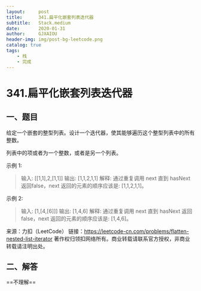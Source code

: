 ```yaml
---
layout:     post
title:      341.扁平化嵌套列表迭代器
subtitle:   Stack.medium
date:       2020-01-31
author:     GJXAIOU
header-img: img/post-bg-leetcode.png
catalog: true
tags:
    - 栈
	- 完成
---
```




# 341.扁平化嵌套列表迭代器



## 一、题目

给定一个嵌套的整型列表。设计一个迭代器，使其能够遍历这个整型列表中的所有整数。

列表中的项或者为一个整数，或者是另一个列表。

示例 1:

> 输入: [[1,1],2,[1,1]]
> 输出: [1,1,2,1,1]
> 解释: 通过重复调用 next 直到 hasNext 返回false，next 返回的元素的顺序应该是: [1,1,2,1,1]。

示例 2:

> 输入: [1,[4,[6]]]
> 输出: [1,4,6]
> 解释: 通过重复调用 next 直到 hasNext 返回false，next 返回的元素的顺序应该是: [1,4,6]。

来源：力扣（LeetCode）
链接：https://leetcode-cn.com/problems/flatten-nested-list-iterator
著作权归领扣网络所有。商业转载请联系官方授权，非商业转载请注明出处。



## 二、解答

==不理解==

```java

```


